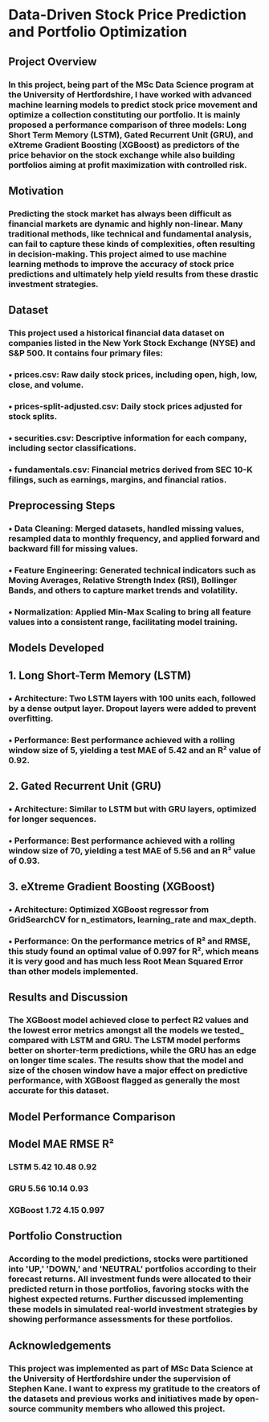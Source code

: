 # Data-Driven Stock Price Prediction and Portfolio Optimization
## Project Overview
### In this project, being part of the MSc Data Science program at the University of Hertfordshire, I have worked with advanced machine learning models to predict stock price movement and optimize a collection constituting our portfolio. It is mainly proposed a performance comparison of three models: Long Short Term Memory (LSTM), Gated Recurrent Unit (GRU), and eXtreme Gradient Boosting (XGBoost) as predictors of the price behavior on the stock exchange while also building portfolios aiming at profit maximization with controlled risk.
## Motivation
### Predicting the stock market has always been difficult as financial markets are dynamic and highly non-linear. Many traditional methods, like technical and fundamental analysis, can fail to capture these kinds of complexities, often resulting in decision-making. This project aimed to use machine learning methods to improve the accuracy of stock price predictions and ultimately help yield results from these drastic investment strategies.
## Dataset
### This project used a historical financial data dataset on companies listed in the New York Stock Exchange (NYSE) and S&P 500. It contains four primary files:
### •	prices.csv: Raw daily stock prices, including open, high, low, close, and volume.
### •	prices-split-adjusted.csv: Daily stock prices adjusted for stock splits.
### •	securities.csv: Descriptive information for each company, including sector classifications.
### •	fundamentals.csv: Financial metrics derived from SEC 10-K filings, such as earnings, margins, and financial ratios.
## Preprocessing Steps
### •	Data Cleaning: Merged datasets, handled missing values, resampled data to monthly frequency, and applied forward and backward fill for missing values.
### •	Feature Engineering: Generated technical indicators such as Moving Averages, Relative Strength Index (RSI), Bollinger Bands, and others to capture market trends and volatility.
### •	Normalization: Applied Min-Max Scaling to bring all feature values into a consistent range, facilitating model training.
## Models Developed
## 1. Long Short-Term Memory (LSTM)
### •	Architecture: Two LSTM layers with 100 units each, followed by a dense output layer. Dropout layers were added to prevent overfitting.
### •	Performance: Best performance achieved with a rolling window size of 5, yielding a test MAE of 5.42 and an R² value of 0.92.
## 2. Gated Recurrent Unit (GRU)
### •	Architecture: Similar to LSTM but with GRU layers, optimized for longer sequences.
### •	Performance: Best performance achieved with a rolling window size of 70, yielding a test MAE of 5.56 and an R² value of 0.93.
## 3. eXtreme Gradient Boosting (XGBoost)
### •	Architecture: Optimized XGBoost regressor from GridSearchCV for n_estimators, learning_rate and max_depth.
### •	Performance: On the performance metrics of R² and RMSE, this study found an optimal value of 0.997 for R², which means it is very good and has much less Root Mean Squared Error than other models implemented.
## Results and Discussion
### The XGBoost model achieved close to perfect R2 values and the lowest error metrics amongst all the models we tested_ compared with LSTM and GRU. The LSTM model performs better on shorter-term predictions, while the GRU has an edge on longer time scales. The results show that the model and size of the chosen window have a major effect on predictive performance, with XGBoost flagged as generally the most accurate for this dataset.
## Model Performance Comparison
## Model	MAE	RMSE	R²
### LSTM	5.42	10.48	0.92
### GRU	5.56	10.14	0.93
### XGBoost	1.72	4.15	0.997
## Portfolio Construction
### According to the model predictions, stocks were partitioned into 'UP,' 'DOWN,' and 'NEUTRAL' portfolios according to their forecast returns. All investment funds were allocated to their predicted return in those portfolios, favoring stocks with the highest expected returns. Further discussed implementing these models in simulated real-world investment strategies by showing performance assessments for these portfolios.
## Acknowledgements
### This project was implemented as part of MSc Data Science at the University of Hertfordshire under the supervision of Stephen Kane. I want to express my gratitude to the creators of the datasets and previous works and initiatives made by open-source community members who allowed this project.
